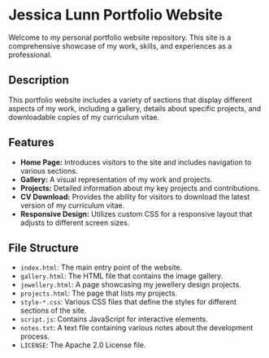 # Jessica Lunn Portfolio Website

Welcome to my personal portfolio website repository. This site is a comprehensive showcase of my work, skills, and experiences as a professional.

## Description

This portfolio website includes a variety of sections that display different aspects of my work, including a gallery, details about specific projects, and downloadable copies of my curriculum vitae.

## Features

- **Home Page:** Introduces visitors to the site and includes navigation to various sections.
- **Gallery:** A visual representation of my work and projects.
- **Projects:** Detailed information about my key projects and contributions.
- **CV Download:** Provides the ability for visitors to download the latest version of my curriculum vitae.
- **Responsive Design:** Utilizes custom CSS for a responsive layout that adjusts to different screen sizes.

## File Structure

- `index.html`: The main entry point of the website.
- `gallery.html`: The HTML file that contains the image gallery.
- `jewellery.html`: A page showcasing my jewellery design projects.
- `projects.html`: The page that lists my projects.
- `style-*.css`: Various CSS files that define the styles for different sections of the site.
- `script.js`: Contains JavaScript for interactive elements.
- `notes.txt`: A text file containing various notes about the development process.
- `LICENSE`: The Apache 2.0 License file.
